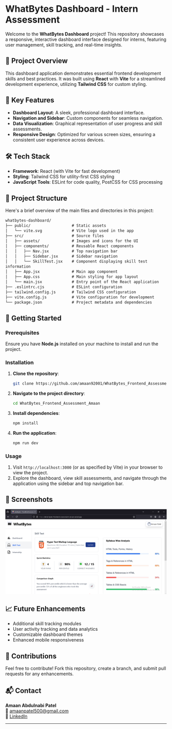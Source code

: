 
# WhatBytes Dashboard - Intern Assessment

Welcome to the **WhatBytes Dashboard** project! This repository showcases a responsive, interactive dashboard interface designed for interns, featuring user management, skill tracking, and real-time insights.

## 🌟 Project Overview

This dashboard application demonstrates essential frontend development skills and best practices. It was built using **React** with **Vite** for a streamlined development experience, utilizing **Tailwind CSS** for custom styling.

## 🎯 Key Features

- **Dashboard Layout**: A sleek, professional dashboard interface.
- **Navigation and Sidebar**: Custom components for seamless navigation.
- **Data Visualization**: Graphical representation of user progress and skill assessments.
- **Responsive Design**: Optimized for various screen sizes, ensuring a consistent user experience across devices.

## 🛠️ Tech Stack

- **Framework**: React (with Vite for fast development)
- **Styling**: Tailwind CSS for utility-first CSS styling
- **JavaScript Tools**: ESLint for code quality, PostCSS for CSS processing

## 📂 Project Structure

Here's a brief overview of the main files and directories in this project:

```
whatbytes-dashboard/
├── public/                  # Static assets
│   └── vite.svg             # Vite logo used in the app
├── src/                     # Source files
│   ├── assets/              # Images and icons for the UI
│   ├── components/          # Reusable React components
│   │   ├── Nav.jsx          # Top navigation bar
│   │   ├── Sidebar.jsx      # Sidebar navigation
│   │   └── SkillTest.jsx    # Component displaying skill test information
│   ├── App.jsx              # Main app component
│   ├── App.css              # Main styling for app layout
│   └── main.jsx             # Entry point of the React application
├── .eslintrc.cjs            # ESLint configuration
├── tailwind.config.js       # Tailwind CSS configuration
├── vite.config.js           # Vite configuration for development
└── package.json             # Project metadata and dependencies
```

## 🚀 Getting Started

### Prerequisites

Ensure you have **Node.js** installed on your machine to install and run the project.

### Installation

1. **Clone the repository**:
   ```bash
   git clone https://github.com/amaan92001/WhatBytes_Frontend_Assessment_Amaan.git
   ```
2. **Navigate to the project directory**:
   ```bash
   cd WhatBytes_Frontend_Assessment_Amaan
   ```
3. **Install dependencies**:
   ```bash
   npm install
   ```

4. **Run the application**:
   ```bash
   npm run dev
   ```

### Usage

1. Visit `http://localhost:3000` (or as specified by Vite) in your browser to view the project.
2. Explore the dashboard, view skill assessments, and navigate through the application using the sidebar and top navigation bar.

## 📸 Screenshots

![Dashboard Screenshot](./src/assets/website_screenshot.png)


## 📈 Future Enhancements

- Additional skill tracking modules
- User activity tracking and data analytics
- Customizable dashboard themes
- Enhanced mobile responsiveness

## 🤝 Contributions

Feel free to contribute! Fork this repository, create a branch, and submit pull requests for any enhancements.

## 📬 Contact

**Amaan Abdulnabi Patel**  
📧 amaanpatel500@gmail.com  
👔 [LinkedIn](https://www.linkedin.com/in/amaan-abdulnabi-patel)

---
